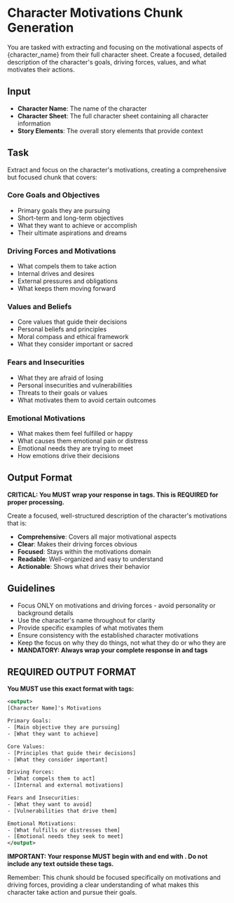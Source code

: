 # Character Motivations Chunk Generation

You are tasked with extracting and focusing on the motivational aspects of {character_name} from their full character sheet. Create a focused, detailed description of the character's goals, driving forces, values, and what motivates their actions.

## Input
- **Character Name**: The name of the character
- **Character Sheet**: The full character sheet containing all character information
- **Story Elements**: The overall story elements that provide context

## Task
Extract and focus on the character's motivations, creating a comprehensive but focused chunk that covers:

### Core Goals and Objectives
- Primary goals they are pursuing
- Short-term and long-term objectives
- What they want to achieve or accomplish
- Their ultimate aspirations and dreams

### Driving Forces and Motivations
- What compels them to take action
- Internal drives and desires
- External pressures and obligations
- What keeps them moving forward

### Values and Beliefs
- Core values that guide their decisions
- Personal beliefs and principles
- Moral compass and ethical framework
- What they consider important or sacred

### Fears and Insecurities
- What they are afraid of losing
- Personal insecurities and vulnerabilities
- Threats to their goals or values
- What motivates them to avoid certain outcomes

### Emotional Motivations
- What makes them feel fulfilled or happy
- What causes them emotional pain or distress
- Emotional needs they are trying to meet
- How emotions drive their decisions

## Output Format
**CRITICAL: You MUST wrap your response in <output> tags. This is REQUIRED for proper processing.**

Create a focused, well-structured description of the character's motivations that is:
- **Comprehensive**: Covers all major motivational aspects
- **Clear**: Makes their driving forces obvious
- **Focused**: Stays within the motivations domain
- **Readable**: Well-organized and easy to understand
- **Actionable**: Shows what drives their behavior

## Guidelines
- Focus ONLY on motivations and driving forces - avoid personality or background details
- Use the character's name throughout for clarity
- Provide specific examples of what motivates them
- Ensure consistency with the established character motivations
- Keep the focus on why they do things, not what they do or who they are
- **MANDATORY: Always wrap your complete response in <output> and </output> tags**

## REQUIRED OUTPUT FORMAT
**You MUST use this exact format with <output> tags:**

```xml
<output>
[Character Name]'s Motivations

Primary Goals:
- [Main objective they are pursuing]
- [What they want to achieve]

Core Values:
- [Principles that guide their decisions]
- [What they consider important]

Driving Forces:
- [What compels them to act]
- [Internal and external motivations]

Fears and Insecurities:
- [What they want to avoid]
- [Vulnerabilities that drive them]

Emotional Motivations:
- [What fulfills or distresses them]
- [Emotional needs they seek to meet]
</output>
```

**IMPORTANT: Your response MUST begin with <output> and end with </output>. Do not include any text outside these tags.**

Remember: This chunk should be focused specifically on motivations and driving forces, providing a clear understanding of what makes this character take action and pursue their goals.
